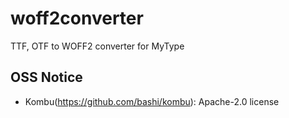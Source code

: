 # woff2converter
TTF, OTF to WOFF2 converter for MyType

## OSS Notice
- Kombu(https://github.com/bashi/kombu): Apache-2.0 license
